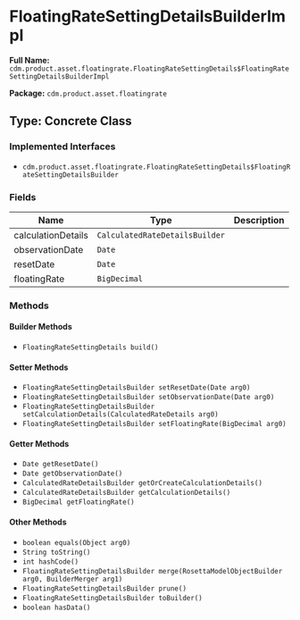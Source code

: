 # FloatingRateSettingDetailsBuilderImpl

**Full Name:** `cdm.product.asset.floatingrate.FloatingRateSettingDetails$FloatingRateSettingDetailsBuilderImpl`

**Package:** `cdm.product.asset.floatingrate`

## Type: Concrete Class

### Implemented Interfaces

- `cdm.product.asset.floatingrate.FloatingRateSettingDetails$FloatingRateSettingDetailsBuilder`

### Fields

| Name | Type | Description |
|------|------|-------------|
| calculationDetails | `CalculatedRateDetailsBuilder` |  |
| observationDate | `Date` |  |
| resetDate | `Date` |  |
| floatingRate | `BigDecimal` |  |

### Methods

#### Builder Methods

- `FloatingRateSettingDetails build()`

#### Setter Methods

- `FloatingRateSettingDetailsBuilder setResetDate(Date arg0)`
- `FloatingRateSettingDetailsBuilder setObservationDate(Date arg0)`
- `FloatingRateSettingDetailsBuilder setCalculationDetails(CalculatedRateDetails arg0)`
- `FloatingRateSettingDetailsBuilder setFloatingRate(BigDecimal arg0)`

#### Getter Methods

- `Date getResetDate()`
- `Date getObservationDate()`
- `CalculatedRateDetailsBuilder getOrCreateCalculationDetails()`
- `CalculatedRateDetailsBuilder getCalculationDetails()`
- `BigDecimal getFloatingRate()`

#### Other Methods

- `boolean equals(Object arg0)`
- `String toString()`
- `int hashCode()`
- `FloatingRateSettingDetailsBuilder merge(RosettaModelObjectBuilder arg0, BuilderMerger arg1)`
- `FloatingRateSettingDetailsBuilder prune()`
- `FloatingRateSettingDetailsBuilder toBuilder()`
- `boolean hasData()`

